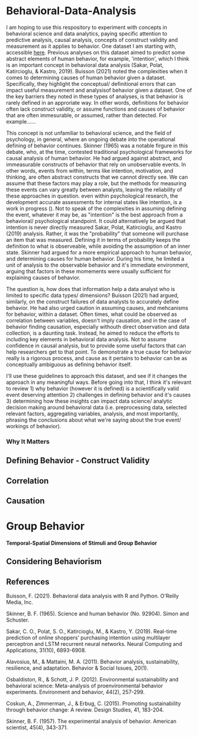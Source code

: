 # Behavioral-Data-Analysis
I am hoping to use this respository to experiment with concepts in behavioral science and data analytics, paying specific attention to predictive analysis, causal analysis, concepts of construct validity and measurement as it applies to behavior. One dataset I am starting with, accessible [here](https://archive.ics.uci.edu/dataset/468/online+shoppers+purchasing+intention+dataset). Previous analyses on this dataset aimed to predict some abstract elements of human behavior, for example, 'intention', which I think is an important concept in behavioral data analysis (Sakar, Polat, Katircioglu, & Kastro, 2019). Buisson (2021) noted the complexities when it comes to determining causes of human behavior given a dataset. Specifically, they highlight the conceptual/ definitional errors that can impact useful measurement and analysisof behavior given a dataset. One of the key barriers they noted in these types of analyses, is that behavior is rarely defined in an approriate way. In other words, definitions for behavior often lack construct validity, or assume functions and causes of behavior that are often immesurable, or assumed, rather than detected. For example......

This concept is not unfamiliar to behavioral science, and the field of psychology, in general, where an ongoing debate into the operational defining of behavior continues. Skinner (1965) was a notable firgure in this debate, who, at the time, contested traditional psychological frameworks for causal analysis of human behavior. He had argued against abstract, and immeasurable constructs of behavior that rely on unobservable events. In other words, events from within, terms like intention, motivation, and thinking, are often abstract constructs that we cannot directly see. We can assume that these factors may play a role, but the methods for measuring these events can vary greatly between analysts, leaving the reliability of these approaches in question. even within psychological research, the development accurate assessments for internal states like intention, is a work in progress (). Not to speak of the complexities in assuming defining the event, whatever it may be, as "intention" is the best approach from a behavioral/ psychological standpoint. It could alternatively be argued that intention is never directly measured Sakar, Polat, Katircioglu, and Kastro (2019) analysis. Rather, it was the "probability" that someone will purchase an item that was measured. Defining it in terms of probability keeps the definition to what is observeable, while avoiding the assumption of an inner state. Skinner had argued for a more empirical approach to human behavior, and determining causes for human behavior. During his time, he limited a unit of analysis to the observable behavior and it's immediate environment, arguing that factors in these momements were usually sufficient for explaining causes of behavior. 

The question is, how does that information help a data analyst who is limited to specific data types/ dimensions? Buisson (2021) had argued, similarly, on the construct failures of data analysts to accurately define behavior. He had also urged caution in assuming causes, and mehcanisms for behavior, within a dataset. Often times, what could be observed as correlation between variables, doesn't imply causation, and in the case of behavior finding causation, especially withouth direct observation and data collection, is a daunting task. Instead, he aimed to reduce the efforts to including key elements in behavioral data analysis. Not to assume confidence in causal analysis, but to provide some useful factors that can help researchers get to that point. To demonstrate a true cause for behavior really is a rigorous process, and cause as it pertains to behavior can be as conceptually ambiguous as defining behavior itself. 

I'll use these guidelines to approach this dataset, and see if it changes the approach in any meaningful ways. Before going into that, I think it's relevant to review 1) why behavior (however it is defined) is a scientifically valid event deserving attention 2) challenges in defining behavior and it's causes 3) determining how these insights can impact data science/ analytic decision making around behavioral data (i.e. preprocessing data, selected relevant factors, aggregating variables, analysis, and most importantly, phrasing the conclusions about what we're saying about the true event/ workings of behavior). 
### Why It Matters

## Defining Behavior - Construct Validity




## Correlation

## Causation

# Group Behavior

#### Temporal-Spatial Dimensions of Stimuli and Group Behavior



## Considering Behaviorism


## References

Buisson, F. (2021). Behavioral data analysis with R and Python. O'Reilly Media, Inc.

Skinner, B. F. (1965). Science and human behavior (No. 92904). Simon and Schuster.

Sakar, C. O., Polat, S. O., Katircioglu, M., & Kastro, Y. (2019). Real-time prediction of online shoppers’ purchasing intention using multilayer perceptron and LSTM recurrent neural networks. Neural Computing and Applications, 31(10), 6893-6908.

Alavosius, M., & Mattaini, M. A. (2011). Behavior analysis, sustainability, resilience, and adaptation. Behavior & Social Issues, 20(1).

Osbaldiston, R., & Schott, J. P. (2012). Environmental sustainability and behavioral science: Meta-analysis of proenvironmental behavior experiments. Environment and behavior, 44(2), 257-299.

Coskun, A., Zimmerman, J., & Erbug, C. (2015). Promoting sustainability through behavior change: A review. Design Studies, 41, 183-204.

Skinner, B. F. (1957). The experimental analysis of behavior. American scientist, 45(4), 343-371.
